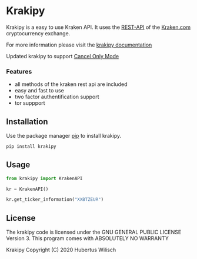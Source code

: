 # Krakipy
Krakipy is a easy to use Kraken API.
It uses the [REST-API](https://www.kraken.com/features/api) of the [Kraken.com](https://www.kraken.com) cryptocurrency exchange.

For more information please visit the [krakipy documentation](https://krakipy.readthedocs.io/en/latest/)

Updated krakipy to support [Cancel Only Mode](https://blog.kraken.com/post/7022/api-traders-introducing-cancel-only-mode/)

### Features
- all methods of the kraken rest api are included
- easy and fast to use
- two factor authentification support
- tor suppport

## Installation

Use the package manager [pip](https://pip.pypa.io/en/stable/) to install krakipy.

```bash
pip install krakipy
```

## Usage

```python
from krakipy import KrakenAPI

kr = KrakenAPI()

kr.get_ticker_information("XXBTZEUR")
```

## License

The krakipy code is licensed under the GNU GENERAL PUBLIC LICENSE Version 3.
This program comes with ABSOLUTELY NO WARRANTY

Krakipy  Copyright (C) 2020  Hubertus Wilisch
